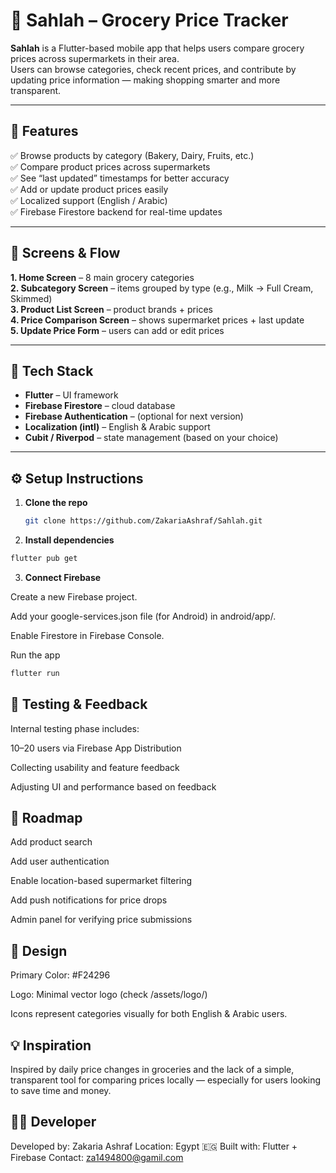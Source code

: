 # 🛒 Sahlah – Grocery Price Tracker

**Sahlah** is a Flutter-based mobile app that helps users compare grocery prices across supermarkets in their area.  
Users can browse categories, check recent prices, and contribute by updating price information — making shopping smarter and more transparent.

---

## 🚀 Features

✅ Browse products by category (Bakery, Dairy, Fruits, etc.)  
✅ Compare product prices across supermarkets  
✅ See “last updated” timestamps for better accuracy  
✅ Add or update product prices easily  
✅ Localized support (English / Arabic)  
✅ Firebase Firestore backend for real-time updates

---

## 📱 Screens & Flow

**1. Home Screen** – 8 main grocery categories  
**2. Subcategory Screen** – items grouped by type (e.g., Milk → Full Cream, Skimmed)  
**3. Product List Screen** – product brands + prices  
**4. Price Comparison Screen** – shows supermarket prices + last update  
**5. Update Price Form** – users can add or edit prices

---

## 🧱 Tech Stack

- **Flutter** – UI framework
- **Firebase Firestore** – cloud database
- **Firebase Authentication** – (optional for next version)
- **Localization (intl)** – English & Arabic support
- **Cubit / Riverpod** – state management (based on your choice)

---

## ⚙️ Setup Instructions

1. **Clone the repo**
   ```bash
   git clone https://github.com/ZakariaAshraf/Sahlah.git 
2. **Install dependencies**

```bash
flutter pub get
```
3. **Connect Firebase**

Create a new Firebase project.

Add your google-services.json file (for Android) in android/app/.

Enable Firestore in Firebase Console.

Run the app

```bash
flutter run
```
## 🧪 Testing & Feedback
Internal testing phase includes:

10–20 users via Firebase App Distribution

Collecting usability and feature feedback

Adjusting UI and performance based on feedback

## 🎯 Roadmap
Add product search

Add user authentication

Enable location-based supermarket filtering

Add push notifications for price drops

Admin panel for verifying price submissions

## 🎨 Design
Primary Color: #F24296

Logo: Minimal vector logo (check /assets/logo/)

Icons represent categories visually for both English & Arabic users.

## 💡 Inspiration
Inspired by daily price changes in groceries and the lack of a simple, transparent tool for comparing prices locally — especially for users looking to save time and money.

## 👨‍💻 Developer
Developed by: Zakaria Ashraf
Location: Egypt 🇪🇬
Built with: Flutter + Firebase
Contact: za1494800@gamil.com
